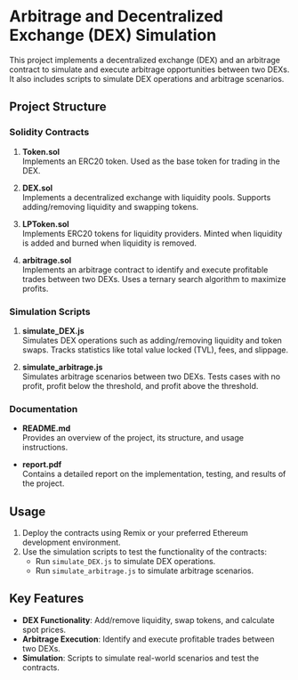 # Arbitrage and Decentralized Exchange (DEX) Simulation

This project implements a decentralized exchange (DEX) and an arbitrage contract to simulate and execute arbitrage opportunities between two DEXs. It also includes scripts to simulate DEX operations and arbitrage scenarios.

## Project Structure

### Solidity Contracts

1. **Token.sol**  
   Implements an ERC20 token. Used as the base token for trading in the DEX.

2. **DEX.sol**  
   Implements a decentralized exchange with liquidity pools. Supports adding/removing liquidity and swapping tokens.

3. **LPToken.sol**  
   Implements ERC20 tokens for liquidity providers. Minted when liquidity is added and burned when liquidity is removed.

4. **arbitrage.sol**  
   Implements an arbitrage contract to identify and execute profitable trades between two DEXs. Uses a ternary search algorithm to maximize profits.

### Simulation Scripts

1. **simulate_DEX.js**  
   Simulates DEX operations such as adding/removing liquidity and token swaps. Tracks statistics like total value locked (TVL), fees, and slippage.

2. **simulate_arbitrage.js**  
   Simulates arbitrage scenarios between two DEXs. Tests cases with no profit, profit below the threshold, and profit above the threshold.

### Documentation

- **README.md**  
  Provides an overview of the project, its structure, and usage instructions.

- **report.pdf**  
  Contains a detailed report on the implementation, testing, and results of the project.

## Usage

1. Deploy the contracts using Remix or your preferred Ethereum development environment.
2. Use the simulation scripts to test the functionality of the contracts:
   - Run `simulate_DEX.js` to simulate DEX operations.
   - Run `simulate_arbitrage.js` to simulate arbitrage scenarios.

## Key Features

- **DEX Functionality**: Add/remove liquidity, swap tokens, and calculate spot prices.
- **Arbitrage Execution**: Identify and execute profitable trades between two DEXs.
- **Simulation**: Scripts to simulate real-world scenarios and test the contracts.